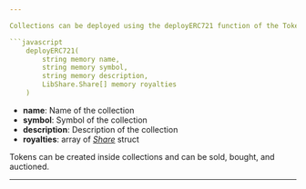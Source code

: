 ```yaml
---

Collections can be deployed using the deployERC721 function of the TokenFactory contract

```javascript
    deployERC721(
        string memory name,
        string memory symbol,
        string memory description,
        LibShare.Share[] memory royalties
    )
```

- **name**: Name of the collection
- **symbol**: Symbol of the collection
- **description**: Description of the collection
- **royalties**: array of [_Share_](../Structs/Share.md) struct

Tokens can be created inside collections and can be sold, bought, and auctioned.

---
```

